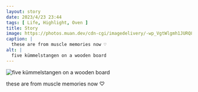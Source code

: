 ```yaml
---
layout: story
date: 2023/4/23 23:44
tags: [ Life, Highlight, Oven ]
title: Story
image: https://photos.muan.dev/cdn-cgi/imagedelivery/-wp_VgtWlgmh1JURQ8t1mg/a1d8cf19-cee2-48fa-3f93-bd657b882d00/public
caption: |
  these are from muscle memories now ♡
alt: |
  five kümmelstangen on a wooden board
---
```


![five kümmelstangen on a wooden board](https://photos.muan.dev/cdn-cgi/imagedelivery/-wp_VgtWlgmh1JURQ8t1mg/a1d8cf19-cee2-48fa-3f93-bd657b882d00/public)

these are from muscle memories now ♡
